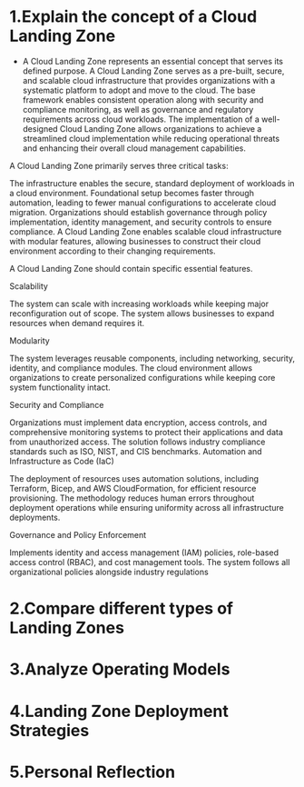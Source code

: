 # 1.Explain the concept of a Cloud Landing Zone
- A Cloud Landing Zone represents an essential concept that serves its defined purpose.
A Cloud Landing Zone serves as a pre-built, secure, and scalable cloud infrastructure that provides organizations with a systematic platform to adopt and move to the cloud. The base framework enables consistent operation along with security and compliance monitoring, as well as governance and regulatory requirements across cloud workloads. The implementation of a well-designed Cloud Landing Zone allows organizations to achieve a streamlined cloud implementation while reducing operational threats and enhancing their overall cloud management capabilities.

A Cloud Landing Zone primarily serves three critical tasks:

The infrastructure enables the secure, standard deployment of workloads in a cloud environment.
Foundational setup becomes faster through automation, leading to fewer manual configurations to accelerate cloud migration.
Organizations should establish governance through policy implementation, identity management, and security controls to ensure compliance.
A Cloud Landing Zone enables scalable cloud infrastructure with modular features, allowing businesses to construct their cloud environment according to their changing requirements.


A Cloud Landing Zone should contain specific essential features.

Scalability

The system can scale with increasing workloads while keeping major reconfiguration out of scope.
The system allows businesses to expand resources when demand requires it.

Modularity

The system leverages reusable components, including networking, security, identity, and compliance modules.
The cloud environment allows organizations to create personalized configurations while keeping core system functionality intact.

Security and Compliance

Organizations must implement data encryption, access controls, and comprehensive monitoring systems to protect their applications and data from unauthorized access.
The solution follows industry compliance standards such as ISO, NIST, and CIS benchmarks.
Automation and Infrastructure as Code (IaC)

The deployment of resources uses automation solutions, including Terraform, Bicep, and AWS CloudFormation, for efficient resource provisioning.
The methodology reduces human errors throughout deployment operations while ensuring uniformity across all infrastructure deployments.

Governance and Policy Enforcement

Implements identity and access management (IAM) policies, role-based access control (RBAC), and cost management tools.
The system follows all organizational policies alongside industry regulations


# 2.Compare different types of Landing Zones
# 3.Analyze Operating Models
# 4.Landing Zone Deployment Strategies
# 5.Personal Reflection
